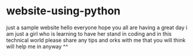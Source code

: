 # website-using-python
just a sample website
hello everyone hope you all are having a great day 
i am just a girl who is learning to have her stand in coding and in this technical world
please share any tips and orks with me that you will think will help me in anyway ^^

